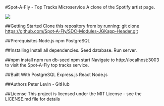 #Spot-A-Fly - Top Tracks Microservice
A clone of the Spotify artist page.

![](CloneAzonDemo.gif)

##Getting Started
Clone this repository from by running: git clone https://github.com/Spot-A-Fly/SDC-Modules-JGKapp-Header.git

##Prerequisites
Node.js npm
PostgreSQL

##Installing
Install all dependencies. Seed database. Run server.

##npm install
npm run db-seed
npm start
Navigate to http://localhost:3003 to visit the Spot-A-Fly top tracks service.

##Built With
PostgreSQL
Express.js
React
Node.js

##Authors
Peter Levin - GitHub

##License
This project is licensed under the MIT License - see the LICENSE.md file for details
